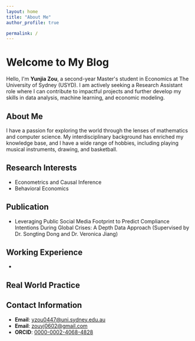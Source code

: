 ```yaml
---
layout: home
title: "About Me"
author_profile: true

permalink: /
---
```


# Welcome to My Blog
Hello, I'm **Yunjia Zou**, a second-year Master's student in Economics at The University of Sydney (USYD).  I am actively seeking a Research Assistant role where I can contribute to impactful projects and further develop my skills in data analysis, machine learning, and economic modeling.

## About Me
I have a passion for exploring the world through the lenses of mathematics and computer science. My interdisciplinary background has enriched my knowledge base, and I have a wide range of hobbies, including playing musical instruments, drawing, and basketball.

## Research Interests
- Econometrics and Causal Inference
- Behavioral Economics



## Publication 
- Leveraging Public Social Media Footprint to Predict Compliance Intentions During Global Crises: A Depth Data Approach (Supervised by Dr. Songting Dong and Dr. Veronica Jiang)

## Working Experience 
- 


## Real World Practice 


## Contact Information
- **Email**: [yzou0447@uni.sydney.edu.au](mailto:yzou0447@uni.sydney.edu.au)
- **Email**: [zouyj0602@gmail.com](mailto:zouyj0602@gmail.com)
- **ORCID**: [0000-0002-4068-4828](https://orcid.org/0000-0002-4068-4828)


